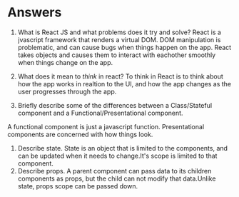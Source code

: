 # Answers

1.  What is React JS and what problems does it try and solve?
React is a jvascript framework that renders a virtual DOM. DOM manipulation is problematic, and can cause bugs when things happen on the app. React takes objects and causes them to interact with eachother smoothly when things change on the app. 

1.  What does it mean to _think_ in react?
To think in React is to think about how the app works in realtion to the UI, and how the app changes as the user progresses through the app. 

1.  Briefly describe some of the differences between a Class/Stateful component and a Functional/Presentational component.

A functional component is just a javascript function. 
Presentational components are concerned with how things look. 
1.  Describe state.
State is an object that is limited to the components, and can be updated when it needs to change.It's scope is limited to that component.
1.  Describe props.
A parent component can pass data to its children components as props, but the child can not modify that data.Unlike state, props scope can be passed down.
